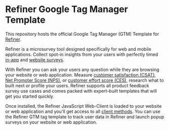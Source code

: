 # Refiner Google Tag Manager Template

This repository hosts the official Google Tag Manager (GTM) Template for [Refiner](https://refiner.io). 

Refiner is a microsurvey tool designed specifically for web and mobile applications. Collect spot-in insights from your users with perfectly timed [in-app](https://refiner.io/features/in-product-microsurveys/) and [website surveys](https://refiner.io/features/website-surveys/).

With Refiner you can ask your users any question while they are browsing your website or web application. Measure [customer satisfaction (CSAT)](https://refiner.io/solutions/csat/), [Net Promoter Score (NPS)](https://refiner.io/solutions/nps/), or [customer effort score (CES)](https://refiner.io/solutions/ces/), research what to built next or profile your users. Refiner supports all product feedback survey use cases and comes packed with expert-built templates that will get you started quickly.

Once installed, the Refiner JavaScript Web-Client is loaded to your website or web application and you'll get access to all [client methods](https://refiner.io/docs/kb/javascript-client/reference/). You can use the Refiner GTM tag template to track user data in Refiner and launch popup surveys on your website or web application. 

